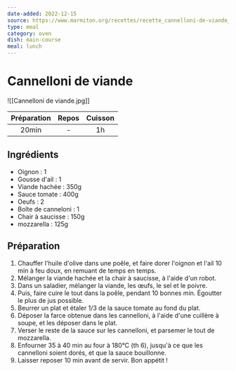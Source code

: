 ```yaml
---
date-added: 2022-12-15
source: https://www.marmiton.org/recettes/recette_cannelloni-de-viande_45211.aspx
type: meal
category: oven
dish: main-course
meal: lunch
---
```


# Cannelloni de viande

![[Cannelloni de viande.jpg]]

| Préparation | Repos | Cuisson |
|:-----------:|:-----:|:-------:|
|    20min    |   -   |   1h    |

## Ingrédients

- Oignon : 1
- Gousse d'ail : 1
- Viande hachée : 350g
- Sauce tomate : 400g
- Oeufs : 2
- Boîte de canneloni : 1
- Chair à saucisse : 150g
- mozzarella : 125g

## Préparation

1. Chauffer l'huile d'olive dans une poêle, et faire dorer l'oignon et l'ail 10 min à feu doux, en remuant de temps en temps.
2. Mélanger la viande hachée et la chair à saucisse, à l'aide d'un robot.
3. Dans un saladier, mélanger la viande, les œufs, le sel et le poivre.
4. Puis, faire cuire le tout dans la poêle, pendant 10 bonnes min. Égoutter le plus de jus possible.
5. Beurrer un plat et étaler 1/3 de la sauce tomate au fond du plat.
6. Déposer la farce obtenue dans les cannelloni, à l'aide d'une cuillère à soupe, et les déposer dans le plat.
7. Verser le reste de la sauce sur les cannelloni, et parsemer le tout de mozzarella.
8. Enfourner 35 à 40 min au four à 180°C (th 6), jusqu'à ce que les cannelloni soient dorés, et que la sauce bouillonne.
9. Laisser reposer 10 min avant de servir. Bon appétit !
